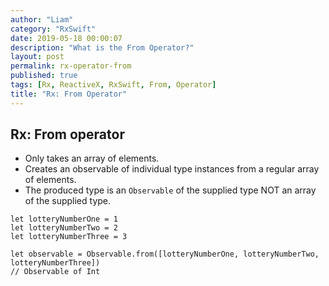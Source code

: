 ```yaml
---
author: "Liam"
category: "RxSwift"
date: 2019-05-18 00:00:07
description: "What is the From Operator?"
layout: post
permalink: rx-operator-from
published: true
tags: [Rx, ReactiveX, RxSwift, From, Operator]
title: "Rx: From Operator"
---
```


## Rx: From operator

- Only takes an array of elements.
- Creates an observable of individual type instances from a regular array of elements.
- The produced type is an `Observable` of the supplied type NOT an array of the supplied type.

```
let lotteryNumberOne = 1
let lotteryNumberTwo = 2
let lotteryNumberThree = 3

let observable = Observable.from([lotteryNumberOne, lotteryNumberTwo, lotteryNumberThree])
// Observable of Int
```
